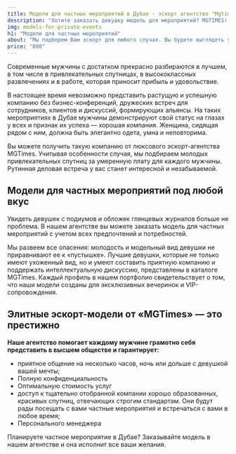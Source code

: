 ```yaml
---
title: Модели для частных мероприятий в Дубае - эскорт агентство "Mgtimes"
description: "Хотите заказать девушку модель для мероприятий? MGTIMES! Элитный эскорт в Дубае! VIP эскорт в Дубае! Эскорт услуги с девушками модельной внешности. Идеальные спутницы с необходимыми данными для частных мероприятий"
img: models-for-private-events
h1: "Модели для частных мероприятий"
about: "Мы подберем Вам эскорт для любого случая. Вы будете выглядеть увереннее перед коллегами или деловыми партнерами, когда будете с образованной и утонченной девушкой."
price: "800"
---
```


Современные мужчины с достатком прекрасно разбираются в лучшем, в том числе в привлекательных спутницах, в высококлассных развлечениях и в работе, которая приносит прибыль и удовольствие. 

В настоящее время невозможно представить растущую и успешную компанию без бизнес-конференций, дружеских встреч для сотрудников, клиентов и дискуссий, формирующих альянсы. На таких мероприятиях в Дубае мужчины демонстрируют свой статус на глазах у всех и признак их успеха — хорошая компания. Женщина, сидящая рядом с ним, должна быть элегантно одета, умна и неповторима. 

Вы можете получить такую компанию от люксового эскорт-агентства MGTimes. Учитывая особенности случая, мы подбираем молодых привлекательных спутниц за умеренную плату для каждого мужчины. Рутинная деловая встреча у вас станет интересной и незабываемой. 


## Модели для частных мероприятий под любой вкус

Увидеть девушек с подиумов и обложек глянцевых журналов больше не проблема. В нашем агентстве вы можете заказать модель для частных мероприятий с учетом всех предпочтений и потребностей. 

Мы развеем все опасения: молодость и модельный вид девушки не приравнивают ее к «пустышке». Лучшие девушки, которые не только имеют ухоженный вид, но и умеют составить приятную компанию и поддержать интеллектуальную дискуссию, представлены в каталоге MGTimes. 
Каждый профиль в нашем портфолио свидетельствует о том, что наши модели созданы для эксклюзивных вечеринок и VIP-сопровождения.


## Элитные эскорт-модели от «MGTimes» — это престижно

**Наше агентство помогает каждому мужчине грамотно себя представить в высшем обществе и гарантирует:**
- приятное общение на несколько часов, ночь или дольше с девушкой вашей мечты;
- Полную конфиденциальность
- Оптимальную стоимость услуг
- доступ к тщательно отобранной компании хорошо образованных, красивых спутниц, отвечающих строгим стандартам. Они будут рады посещать с вами частные мероприятия и встречаться с вами в любое время;
- Персонального менеджера

Планируете частное мероприятие в Дубае? Заказывайте модель в нашем агентстве и она исполнит все ваши желания.






